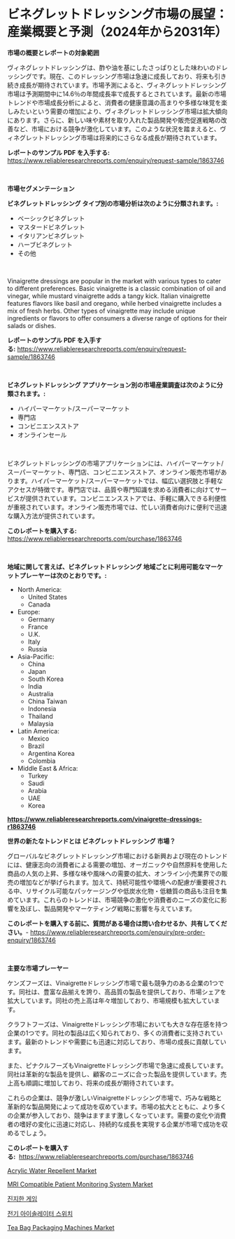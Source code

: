 <p><h1>ビネグレットドレッシング市場の展望：産業概要と予測（2024年から2031年）</h1></p><p><strong>市場の概要とレポートの対象範囲</strong></p>
<p><p>ヴィネグレットドレッシングは、酢や油を基にしたさっぱりとした味わいのドレッシングです。現在、このドレッシング市場は急速に成長しており、将来も引き続き成長が期待されています。市場予測によると、ヴィネグレットドレッシング市場は予測期間中に14.6％の年間成長率で成長するとされています。最新の市場トレンドや市場成長分析によると、消費者の健康意識の高まりや多様な味覚を楽しみたいという需要の増加により、ヴィネグレットドレッシング市場は拡大傾向にあります。さらに、新しい味や素材を取り入れた製品開発や販売促進戦略の改善など、市場における競争が激化しています。このような状況を踏まえると、ヴィネグレットドレッシング市場は将来的にさらなる成長が期待されています。</p></p>
<p><strong>レポートのサンプル PDF を入手する:</strong> <a href="https://www.reliableresearchreports.com/enquiry/request-sample/1863746">https://www.reliableresearchreports.com/enquiry/request-sample/1863746</a></p>
<p>&nbsp;</p>
<p><strong>市場セグメンテーション</strong></p>
<p><strong>ビネグレットドレッシング タイプ別の市場分析は次のように分類されます。:</strong></p>
<p><ul><li>ベーシックビネグレット</li><li>マスタードビネグレット</li><li>イタリアンビネグレット</li><li>ハーブビネグレット</li><li>その他</li></ul></p>
<p>&nbsp;</p>
<p><p>Vinaigrette dressings are popular in the market with various types to cater to different preferences. Basic vinaigrette is a classic combination of oil and vinegar, while mustard vinaigrette adds a tangy kick. Italian vinaigrette features flavors like basil and oregano, while herbed vinaigrette includes a mix of fresh herbs. Other types of vinaigrette may include unique ingredients or flavors to offer consumers a diverse range of options for their salads or dishes.</p></p>
<p><strong>レポートのサンプル PDF を入手する:</strong>&nbsp;<a href="https://www.reliableresearchreports.com/enquiry/request-sample/1863746">https://www.reliableresearchreports.com/enquiry/request-sample/1863746</a></p>
<p>&nbsp;</p>
<p><strong> ビネグレットドレッシング アプリケーション別の市場産業調査は次のように分類されます。:</strong></p>
<p><ul><li>ハイパーマーケット/スーパーマーケット</li><li>専門店</li><li>コンビニエンスストア</li><li>オンラインセール</li></ul></p>
<p>&nbsp;</p>
<p><p>ビネグレットドレッシングの市場アプリケーションには、ハイパーマーケット/スーパーマーケット、専門店、コンビニエンスストア、オンライン販売市場があります。ハイパーマーケット/スーパーマーケットでは、幅広い選択肢と手軽なアクセスが特徴です。専門店では、品質や専門知識を求める消費者に向けてサービスが提供されています。コンビニエンスストアでは、手軽に購入できる利便性が重視されています。オンライン販売市場では、忙しい消費者向けに便利で迅速な購入方法が提供されています。</p></p>
<p><strong>このレポートを購入する:</strong>&nbsp; <a href="https://www.reliableresearchreports.com/purchase/1863746">https://www.reliableresearchreports.com/purchase/1863746</a></p>
<p>&nbsp;</p>
<p><strong>地域に関して言えば、ビネグレットドレッシング 地域ごとに利用可能なマーケットプレーヤーは次のとおりです。:</strong></p>
<p><ul>
    <li>
        North America:
        <ul>
            <li>United States</li>
            <li>Canada</li>
        </ul>
    </li>
    <li>
        Europe:
        <ul>
            <li>Germany</li>
            <li>France</li>
            <li>U.K.</li>
            <li>Italy</li>
            <li>Russia</li>
        </ul>
    </li>
    <li>
        Asia-Pacific:
        <ul>
            <li>China</li>
            <li>Japan</li>
            <li>South Korea</li>
            <li>India</li>
            <li>Australia</li>
            <li>China Taiwan</li>
            <li>Indonesia</li>
            <li>Thailand</li>
            <li>Malaysia</li>
        </ul>
    </li>
    <li>
        Latin America:
        <ul>
            <li>Mexico</li>
            <li>Brazil</li>
            <li>Argentina Korea</li>
            <li>Colombia</li>
        </ul>
    </li>
    <li>
        Middle East & Africa:
        <ul>
            <li>Turkey</li>
            <li>Saudi</li>
            <li>Arabia</li>
            <li>UAE</li>
            <li>Korea</li>
        </ul>
    </li>
    </ul></p>
<p><strong><a href="https://www.reliableresearchreports.com/vinaigrette-dressings-r1863746">https://www.reliableresearchreports.com/vinaigrette-dressings-r1863746</a></strong>&nbsp;</p>
<p><strong>世界の新たなトレンドとは ビネグレットドレッシング 市場？</strong></p>
<p><p>グローバルなビネグレットドレッシング市場における新興および現在のトレンドには、健康志向の消費者による需要の増加、オーガニックや自然原料を使用した商品の人気の上昇、多様な味や風味への需要の拡大、オンライン小売業界での販売の増加などが挙げられます。加えて、持続可能性や環境への配慮が重要視される中、リサイクル可能なパッケージングや低炭水化物・低糖質の商品も注目を集めています。これらのトレンドは、市場競争の激化や消費者のニーズの変化に影響を及ぼし、製品開発やマーケティング戦略に影響を与えています。</p></p>
<p><strong>このレポートを購入する前に、質問がある場合は問い合わせるか、共有してください。</strong>- <a href="https://www.reliableresearchreports.com/enquiry/pre-order-enquiry/1863746">https://www.reliableresearchreports.com/enquiry/pre-order-enquiry/1863746</a></p>
<p>&nbsp;</p>
<p><strong>主要な市場プレーヤー</strong></p>
<p><p>ケンズフーズは、Vinaigretteドレッシング市場で最も競争力のある企業の1つです。同社は、豊富な品揃えを誇り、高品質の製品を提供しており、市場シェアを拡大しています。同社の売上高は年々増加しており、市場規模も拡大しています。</p><p>クラフトフーズは、Vinaigretteドレッシング市場においても大きな存在感を持つ企業の1つです。同社の製品は広く知られており、多くの消費者に支持されています。最新のトレンドや需要にも迅速に対応しており、市場の成長に貢献しています。</p><p>また、ピナクルフーズもVinaigretteドレッシング市場で急速に成長しています。同社は革新的な製品を提供し、顧客のニーズに合った製品を提供しています。売上高も順調に増加しており、将来の成長が期待されています。</p><p>これらの企業は、競争が激しいVinaigretteドレッシング市場で、巧みな戦略と革新的な製品開発によって成功を収めています。市場の拡大とともに、より多くの企業が参入しており、競争はますます激しくなっています。需要の変化や消費者の嗜好の変化に迅速に対応し、持続的な成長を実現する企業が市場で成功を収めるでしょう。</p></p>
<p><strong>このレポートを購入する:</strong>&nbsp;&nbsp;<a href="https://www.reliableresearchreports.com/purchase/1863746">https://www.reliableresearchreports.com/purchase/1863746</a></p>
<p><p><a href="https://issuu.com/reportprime-2/docs/acrylic-water-repellent-market-size-2030.pptx">Acrylic Water Repellent Market</a></p><p><a href="https://sudsy-motorcycle-bbc.notion.site/MRI-Compatible-Patient-Monitoring-System-Market-Comprehensive-Assessment-by-Type-Application-and--37b7ae92cf22431687e7e4f8a25eb6b7">MRI Compatible Patient Monitoring System Market</a></p><p><a href="https://github.com/Madalyell456456/Market-Research-Report-List-1/blob/main/301212529892.md">진지한 게임</a></p><p><a href="https://github.com/lzrvbyqzftro57/Market-Research-Report-List-1/blob/main/838164941567.md">전기 아이솔레이터 스위치</a></p><p><a href="https://view.publitas.com/reportprime-1/analyzing-tea-bag-packaging-machines-market-global-industry-perspective-and-forecast-2024-to-2031/">Tea Bag Packaging Machines Market</a></p></p>